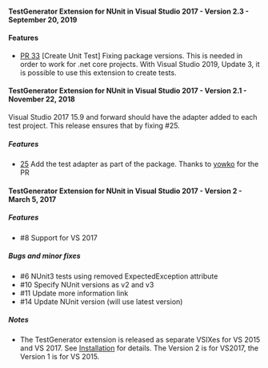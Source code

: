 #### TestGenerator Extension for NUnit in Visual Studio 2017 - Version 2.3 - September 20, 2019

#### Features

* [PR 33](https://github.com/nunit/nunit-vs-testgenerator/pull/33) [Create Unit Test] Fixing package versions.  This is needed in order to work for .net core projects.  With Visual Studio 2019, Update 3, it is possible to use this extension to create tests. 


#### TestGenerator Extension for NUnit in Visual Studio 2017 - Version 2.1 - November 22, 2018

Visual Studio 2017 15.9 and forward should have the adapter added to each test project.  This release ensures that by fixing #25. 


##### Features

* [25](https://github.com/nunit/nunit-vs-testgenerator/issues/25)  Add the test adapter as part of the package.  Thanks to [yowko](https://github.com/yowko) for the PR


#### TestGenerator Extension for NUnit in Visual Studio 2017 - Version 2 - March 5, 2017

##### Features
 * #8 Support for VS 2017


##### Bugs and minor fixes
  * #6 NUnit3 tests using removed ExpectedException attribute
  * #10 Specify NUnit versions as v2 and v3
  * #11 Update more information link
  * #14 Update NUnit version (will use latest version)



##### Notes
 * The TestGenerator extension is released as separate VSIXes for VS 2015 and VS 2017.  See [Installation](TestGenerator-Installation.md) for details.  The Version 2 is for VS2017, the Version 1 is for VS 2015. 